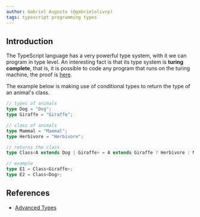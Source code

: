 ```yaml
---
author: Gabriel Augusto (@gabrielolivrp)
tags: typescript programming types
---
```


## Introduction

The TypeScript language has a very powerful type system, with it we can program in type level. An interesting fact is that its type system is **turing complete**, that is, it is possible to code any program that runs on the turing machine, the proof is [here](https://github.com/Microsoft/TypeScript/issues/14833).

The example below is making use of conditional types to return the type of an animal's class.

```ts
// types of animals
type Dog = "Dog";
type Giraffe = "Giraffe";

// class of animals
type Mammal = "Mammal";
type Herbivore = "Herbivore";

// returns the class
type Class<A extends Dog | Giraffe> = A extends Giraffe ? Herbivore : Mammal;

// example
type E1 = Class<Giraffe>;
type E2 = Class<Dog>;
```

## References

* [Advanced Types](https://www.typescriptlang.org/docs/handbook/advanced-types.html)
